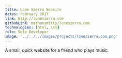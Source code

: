 ```yaml
---
title: Lone Sierra Website
dates: February 2017
link: http://lonesierra.com
githubLink: nathunsmitty/lonesierra.com
technologies: [html, css]
role: Sole Developer
image: '../../../images/projects/lonesierra.com.png'
---
```


A small, quick website for a friend who plays music.
